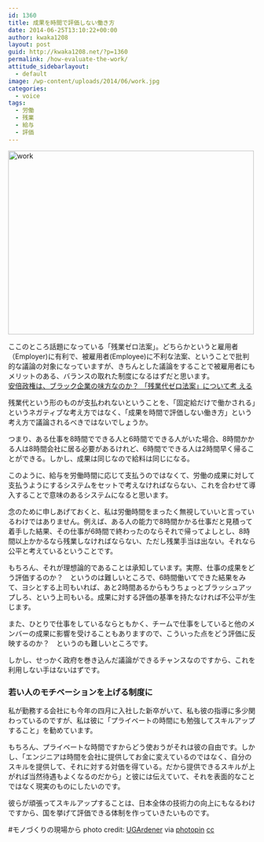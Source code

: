 ```yaml
---
id: 1360
title: 成果を時間で評価しない働き方
date: 2014-06-25T13:10:22+00:00
author: kwaka1208
layout: post
guid: http://kwaka1208.net/?p=1360
permalink: /how-evaluate-the-work/
attitude_sidebarlayout:
  - default
image: /wp-content/uploads/2014/06/work.jpg
categories:
  - voice
tags:
  - 労働
  - 残業
  - 給与
  - 評価
---
```

<img src="http://kwaka1208.net/wp-content/uploads/2014/06/work.jpg" alt="work" width="500" height="374" class="alignnone size-full wp-image-1363" />
<p>ここのところ話題になっている「残業ゼロ法案」。どちらかというと雇用者
（Employer)に有利で、被雇用者(Employee)に不利な法案、ということで批判的な議論の対象になっていますが、きちんとした議論をすることで被雇用者にもメリットのある、バランスの取れた制度になるはずだと思います。<br /><a href="http://bylines.news.yahoo.co.jp/konnoharuki/20140423-00034745/">安倍政権は、ブラック企業の味方なのか？ 「残業代ゼロ法案」について考
える</a></p>
<p>残業代という形のものが支払われないということを、「固定給だけで働かされる」というネガティブな考え方ではなく、「成果を時間で評価しない働き方」という考え方で議論されるべきではないでしょうか。</p>
<p>つまり、ある仕事を8時間でできる人と6時間でできる人がいた場合、8時間かかる人は8時間会社に居る必要があるけれど、6時間でできる人は2時間早く帰ることができる。しかし、成果は同じなので給料は同じになる。</p>
<p>このように、給与を労働時間に応じて支払うのではなくて、労働の成果に対して支払うようにするシステムをセットで考えなければならない、これを合わせて導入することで意味のあるシステムになると思います。</p>
<p>念のために申しあげておくと、私は労働時間をまったく無視していいと言っているわけではありません。例えば、ある人の能力で8時間かかる仕事だと見積って着手した結果、その仕事が6時間で終わったのならそれで帰ってよしとし、8時間以上かかるなら残業しなければならない、ただし残業手当は出ない。それなら公平と考えているということです。</p>
<p>もちろん、それが理想論的であることは承知しています。実際、仕事の成果をどう評価するのか？　というのは難しいところで、6時間働いてできた結果をみて、ヨシとする上司もいれば、あと2時間あるからもうちょっとブラッシュアップしろ、という上司もいる。成果に対する評価の基準を持たなければ不公平が生じます。</p>
<p>また、ひとりで仕事をしているならともかく、チームで仕事をしていると他のメンバーの成果に影響を受けることもありますので、こういった点をどう評価に反映するのか？　というのも難しいところです。</p>
<p>しかし、せっかく政府を巻き込んだ議論ができるチャンスなのですから、これを利用しない手はないはずです。</p>
<h3>若い人のモチベーションを上げる制度に</h3>
<p>私が勤務する会社にも今年の四月に入社した新卒がいて、私も彼の指導に多少関わっているのですが、私は彼に「プライベートの時間にも勉強してスキルアップすること」を勧めています。</p>
<p>もちろん、プライベートな時間ですからどう使おうがそれは彼の自由です。しかし、「エンジニアは時間を会社に提供してお金に変えているのではなく、自分のスキルを提供して、それに対する対価を得ている。だから提供できるスキルが上がれば当然待遇もよくなるのだから」と彼には伝えていて、それを表面的なことではなく現実のものにしたいのです。</p>
<p>彼らが頑張ってスキルアップすることは、日本全体の技術力の向上にもなるわけですから、国を挙げて評価できる体制を作っていきたいものです。</p>
#モノづくりの現場から
photo credit: <a href="http://www.flickr.com/photos/ugardener/2499663609/">UGArdener</a> via <a href="http://photopin.com">photopin</a> <a href="http://creativecommons.org/licenses/by-nc/2.0/">cc</a>